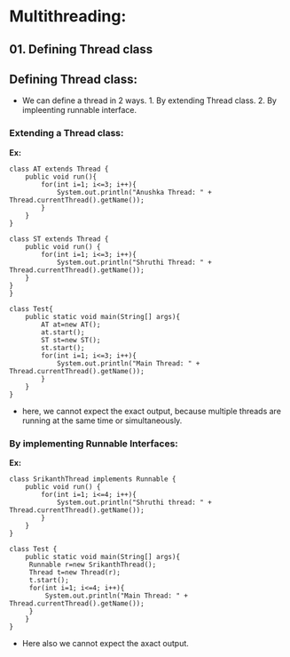 # Multithreading:

## 01. Defining Thread class




## Defining Thread class:

* We can define a thread in 2 ways.
      1. By extending Thread class.
      2. By impleenting runnable interface.

### Extending a Thread class:

**Ex:**
```
class AT extends Thread {
    public void run(){
        for(int i=1; i<=3; i++){
            System.out.println("Anushka Thread: " + Thread.currentThread().getName());
        }
    }
}

class ST extends Thread {
    public void run() {
        for(int i=1; i<=3; i++){
            System.out.println("Shruthi Thread: " + Thread.currentThread().getName());
    }
}
}

class Test{
    public static void main(String[] args){
        AT at=new AT();
        at.start();
        ST st=new ST();
        st.start();
        for(int i=1; i<=3; i++){
            System.out.println("Main Thread: " + Thread.currentThread().getName());
        }
    }
}
```
* here, we cannot expect the exact output, because multiple threads are running at the same time or simultaneously.

### By implementing Runnable Interfaces:

**Ex:**

```
class SrikanthThread implements Runnable {
    public void run() {
        for(int i=1; i<=4; i++){
            System.out.println("Shruthi thread: " + Thread.currentThread().getName());
        }
    }
}

class Test {
    public static void main(String[] args){
     Runnable r=new SrikanthThread();
     Thread t=new Thread(r);
     t.start();
     for(int i=1; i<=4; i++){
         System.out.println("Main Thread: " + Thread.currentThread().getName());
     }
    }
}
```
* Here also we cannot expect the axact output.

